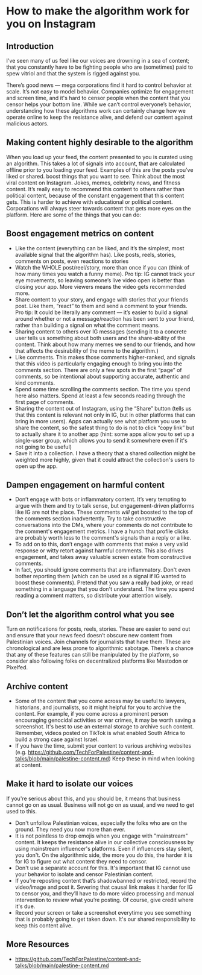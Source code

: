 # How to make the algorithm work for you on Instagram


## Introduction

I've seen many of us feel like our voices are drowning in a sea of content; that you constantly have to be fighting people who are (sometimes) paid to spew vitriol and that the system is rigged against you.

There’s good news — mega corporations find it hard to control behavior at scale. It’s not easy to model behavior. Companies optimize for engagement and screen time, and it's hard to censor people when the content that you censor helps your bottom line. While we can’t control everyone’s behavior, understanding how these algorithms work can certainly change how we operate online to keep the resistance alive, and defend our content against malicious actors.

## Making content highly desirable to the algorithm

When you load up your feed, the content presented to you is curated using an algorithm. This takes a lot of signals into account, that are calculated offline prior to you loading your feed. Examples of this are the posts you’ve liked or shared. boost things that you want to see. Think about the most viral content on Instagram. Jokes, memes, celebrity news, and fitness content. It’s really easy to recommend this content to others rather than political content, because of the constant engagement that this content gets. This is harder to achieve with educational or political content. Corporations will always steer towards content that gets more eyes on the platform. Here are some of the things that you can do:

## Boost engagement metrics on content
- Like the content (everything can be liked, and it’s the simplest, most available signal that the algorithm has). Like posts, reels, stories, comments on posts, even reactions to stories
- Watch the WHOLE post/reel/story, more than once if you can (think of how many times you watch a funny meme). Pro tip: IG cannot track your eye movements, so leaving someone’s live video open is better than closing your app. More viewers means the video gets recommended more.
- Share content to your story, and engage with stories that your friends post. Like them, “react” to them and send a comment to your friends. Pro tip: It could be literally any comment — it’s easier to build a signal around whether or not a message/reaction has been sent to your friend, rather than building a signal on what the comment means.
- Sharing content to others over IG messages (sending it to a concrete user tells us something about both users and the share-ability of the content. Think about how many memes we send to our friends, and how that affects the desirability of the meme to the algorithm.)
- Like comments. This makes those comments higher-ranked, and signals that this video is particularly engaging enough to bring you into the comments section.  There are only a few spots in the first “page” of comments, so be intentional about supporting accurate, authentic and kind comments.
- Spend some time scrolling the comments section. The time you spend here also matters. Spend at least a few seconds reading through the first page of comments.
- Sharing the content out of Instagram, using the “Share” button (tells us that this content is relevant not only in IG, but in other platforms that can bring in more users). Apps can actually see what platform you use to share the content, so the safest thing to do is not to click “copy link” but to actually share it to another app (hint: some apps allow you to set up a single-user group, which allows you to send it somewhere even if it's not going to be useful)
- Save it into a collection. I have a theory that a shared collection might be weighted more highly, given that it could attract the collection's users to open up the app.

## Dampen engagement on harmful content
- Don’t engage with bots or inflammatory content. It’s very tempting to argue with them and try to talk sense, but engagement-driven platforms like IG are not the place. These comments _will_ get boosted to the top of the comments section inadvertently. Try to take constructive conversations into the DMs, where your comments do not contribute to the comment's engagement metrics. I have a hunch that profile clicks are probably worth less to the comment's signals than a reply or a like.
- To add on to this, don’t engage with comments that make a very valid response or witty retort against harmful comments. This also drives engagement, and takes away valuable screen estate from constructive comments.
- In fact, you should ignore comments that are inflammatory. Don't even bother reporting them (which can be used as a signal if IG wanted to boost these comments). Pretend that you saw a really bad joke, or read something in a language that you don't understand. The time you spend reading a comment matters, so distribute your attention wisely.

## Don’t let the algorithm control what you see
Turn on notifications for posts, reels, stories. These are easier to send out and ensure that your news feed doesn’t obscure new content from Palestinian voices.
Join channels for journalists that have them. These are chronological and are less prone to algorithmic sabotage.
There’s a chance that any of these features can still be manipulated by the platform, so consider also following folks on decentralized platforms like Mastodon or Pixelfed.

## Archive content
- Some of the content that you come across may be useful to lawyers, historians, and journalists, so it might helpful for you to archive the content. For example, if you come across a prominent person encouraging genocidal activities or war crimes, it may be worth saving a screenshot.  It's best to use an external storage to archive such content. Remember, videos posted on TikTok is what enabled South Africa to build a strong case against Israel. 
- If you have the time, submit your content to various archiving websites (e.g. https://github.com/TechForPalestine/content-and-talks/blob/main/palestine-content.md) Keep these in mind when looking at content. 

## Make it hard to isolate our voices
If you're serious about this, and you should be, it means that business cannot go on as usual.
Business will not go on as usual, and we need to get used to this.

- Don't unfollow Palestinian voices, especially the folks who are on the ground. They need you now more than ever.
- It is not pointless to drop emojis when you engage with "mainstream" content. It keeps the resistance alive in our collective consciousness by using mainstream influencer's platforms. Even if influencers stay silent, you don't. On the algorithmic side, the more you do this, the harder it is for IG to figure out what content they need to censor.
- Don't use a separate account for this. It's important that IG cannot use your behavior to isolate and censor Palestinian content.
- If you’re reposting content that’s shadowbanned or restricted, record the video/image and post it. Severing that causal link makes it harder for IG to censor you, and they’ll have to do more video processing and manual intervention to review what you’re posting. Of course, give credit where it's due.
- Record your screen or take a screenshot everytime you see something that is probably going to get taken down. It's our shared responsibility to keep this content alive.

## More Resources 
- https://github.com/TechForPalestine/content-and-talks/blob/main/palestine-content.md
